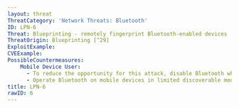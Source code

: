 ```yaml
---
layout: threat
ThreatCategory: 'Network Threats: Bluetooth'
ID: LPN-6
Threat: Blueprinting - remotely fingerprint Bluetooth-enabled devices
ThreatOrigin: Blueprinting [^29]
ExploitExample:
CVEExample:
PossibleCountermeasures:
    Mobile Device User:
      - To reduce the opportunity for this attack, disable Bluetooth when that feature is not in use
      - Operate Bluetooth on mobile devices in limited discoverable mode only as long as necessary to achieve desired pairing. See Specification of the Bluetooth System ver. 1.0B [^37]
title: LPN-6
rawID: 6
---
```

